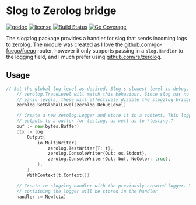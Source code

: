 # Slog to Zerolog bridge

[![godoc](http://img.shields.io/badge/godoc-reference-blue.svg?style=flat)](https://godoc.org/github.com/adreasnow/slogzlog) [![license](http://img.shields.io/badge/license-MIT-red.svg?style=flat)](https://raw.githubusercontent.com/adreasnow/slogzlog/main/LICENSE) [![Build Status](https://github.com/adreasnow/slogzlog/actions/workflows/test-tag.yaml/badge.svg?branch=main)](https://github.com/adreasnow/slogzlog/actions/workflows/test-tag.yaml) [![Go Coverage](https://github.com/adreasnow/slogzlog/wiki/coverage.svg)](https://raw.githack.com/wiki/adreasnow/slogzlog/coverage.html)

The slogzlog package provides a handler for slog that sends incoming logs to zerolog. The module was created as I love the [github.com/go-fuego/fuego](https://github.com/go-fuego/fuego) router, however it only supports passing in a `slog.Handler` to the logging field, and I much prefer using [github.com/rs/zerolog](https://github.com/rs/zerolog).

## Usage

```go
// Set the global log level as desired. Slog's slowest level is debug, so
	// zerolog.TraceLevel will match this behaviour. Since slog has no fatal or
	// panic levels, these will effectively disable the slogzlog bridge
	zerolog.SetGlobalLevel(zerolog.DebugLevel)

	// Create a new zerolog.Logger and store it in a context. This logger also
	// outputs to a buffer for testing, as well as to *testing.T
	buf := new(bytes.Buffer)
	ctx := log.
		Output(
			io.MultiWriter(
				zerolog.TestWriter{T: t},
				zerolog.ConsoleWriter{Out: os.Stdout},
				zerolog.ConsoleWriter{Out: buf, NoColor: true},
			),
		).
		WithContext(t.Context())

	// Create te slogzlog handler with the previously created logger. The context
	// containing the logger will be stored in the handler
	handler := New(ctx)
```
